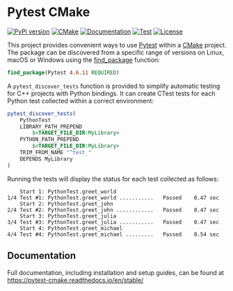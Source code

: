 # Pytest CMake

[![PyPi version](https://img.shields.io/pypi/v/pytest-cmake.svg?logo=pypi&label=PyPI&logoColor=gold)](https://pypi.python.org/pypi/pytest-cmake)
[![CMake](https://img.shields.io/badge/CMake-3.20...3.25-blue.svg?logo=CMake&logoColor=blue)](https://cmake.org)
[![Documentation](https://readthedocs.org/projects/pytest-cmake/badge/?version=stable)](https://pytest-cmake.readthedocs.io/en/stable/)
[![Test](https://github.com/buddly27/pytest-cmake/actions/workflows/test.yml/badge.svg?branch=main)](https://github.com/buddly27/pytest-cmake/actions/workflows/test.yml)
[![License](https://img.shields.io/badge/License-MIT-yellow.svg)](https://opensource.org/licenses/MIT)

This project provides convenient ways to use [Pytest](https://docs.pytest.org/)
within a [CMake](https://cmake.org/) project. The package can be discovered from a specific range of
versions on Linux, macOS or Windows using the
[find_package](https://cmake.org/cmake/help/latest/command/find_package.html)
function:

```cmake
find_package(Pytest 4.6.11 REQUIRED)
```

A ``pytest_discover_tests`` function is provided to simplify automatic
testing for C++ projects with Python bindings. It can create CTest tests
for each Python test collected within a correct environment:

```cmake
pytest_discover_tests(
    PythonTest
    LIBRARY_PATH_PREPEND
        $<TARGET_FILE_DIR:MyLibrary>
    PYTHON_PATH_PREPEND
        $<TARGET_FILE_DIR:MyLibrary>
    TRIM_FROM_NAME "^test_"
    DEPENDS MyLibrary
)
```

Running the tests will display the status for each test collected as follows:

```console
    Start 1: PythonTest.greet_world
1/4 Test #1: PythonTest.greet_world ...........   Passed    0.47 sec
    Start 2: PythonTest.greet_john
2/4 Test #2: PythonTest.greet_john ............   Passed    0.47 sec
    Start 3: PythonTest.greet_julia
3/4 Test #3: PythonTest.greet_julia ...........   Passed    0.47 sec
    Start 4: PythonTest.greet_michael
4/4 Test #4: PythonTest.greet_michael .........   Passed    0.54 sec
```

## Documentation

Full documentation, including installation and setup guides, can be found at
https://pytest-cmake.readthedocs.io/en/stable/
